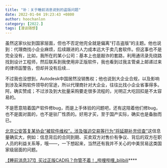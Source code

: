 ```yaml
---
title: "补：关于睡前消息说到的盗版问题"
date: 2022-01-04 19:23:43 +0800
author: hoochanlon
category: [2022.]
tags: [漫谈随想]
---
```


虽然这家伙扯到国家层面，但也不否定他完全就是偏离“打击盗版”的主题。他也说到：代理商找小企业麻烦，后续跟进的人力成本远大于卖几套软件。但这事也不是完全没有，比如，我所在的某小公司：基本上也是敲诈的套路，利用通讯录先绕路找到设计工程师，然后联系到我使用非正版软件，我也看到过我主管桌上邮递过来的律师函警告，但却并没有后续…

<!-- more -->

不过我也没想到，Autodesk中国居然没销售权；他也说到大企业合规，以及影响到涉及采购软件领导的官途，所以代理商针对大企业，往往比找小企业省事得多。阿，确实赞成；不过涉及到大批量采购要走很多流程的，光明正大吃回扣是不太容易的。

不是愿意陪着国产软件修bug，而是上手体验的问题吧，还有这陪着他们修bug，也不是面对面的，也不是驻厂性质的。好用才买，至于国产实际，确实也是备胎而已。

[北京公安答复某协会“被软件维权”，涉及强迫交易等行为“将延期补充侦查”](https://view.inews.qq.com/a/20211215A0BH4000)这信息量确实大，例如：信息背后的合同到期、买卖双方对售价有争议、背后的双方在职人员的利益关系等，哦——，一下想起来，当然还有我并不关心的中美贸易这类国家级层面的问题。

[【睡前消息371】买过正版CAD吗？你管不着！_哔哩哔哩_bilibili](https://www.bilibili.com/video/BV1eP4y1H7Bi?spm_id_from=333.999.0.0)****

